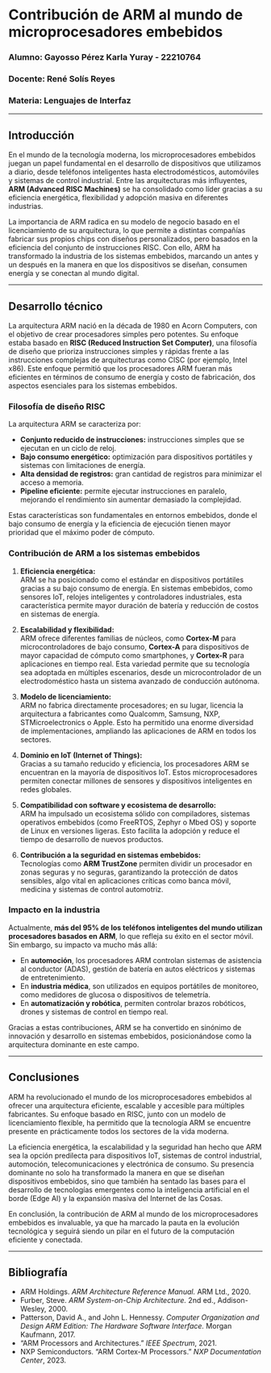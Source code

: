 # Contribución de ARM al mundo de microprocesadores embebidos  

### Alumno: Gayosso Pérez Karla Yuray - 22210764  
### Docente: René Solís Reyes  
### Materia: Lenguajes de Interfaz  

---

## Introducción  

En el mundo de la tecnología moderna, los microprocesadores embebidos juegan un papel fundamental en el desarrollo de dispositivos que utilizamos a diario, desde teléfonos inteligentes hasta electrodomésticos, automóviles y sistemas de control industrial. Entre las arquitecturas más influyentes, **ARM (Advanced RISC Machines)** se ha consolidado como líder gracias a su eficiencia energética, flexibilidad y adopción masiva en diferentes industrias.  

La importancia de ARM radica en su modelo de negocio basado en el licenciamiento de su arquitectura, lo que permite a distintas compañías fabricar sus propios chips con diseños personalizados, pero basados en la eficiencia del conjunto de instrucciones RISC. Con ello, ARM ha transformado la industria de los sistemas embebidos, marcando un antes y un después en la manera en que los dispositivos se diseñan, consumen energía y se conectan al mundo digital.  

---

## Desarrollo técnico  

La arquitectura ARM nació en la década de 1980 en Acorn Computers, con el objetivo de crear procesadores simples pero potentes. Su enfoque estaba basado en **RISC (Reduced Instruction Set Computer)**, una filosofía de diseño que prioriza instrucciones simples y rápidas frente a las instrucciones complejas de arquitecturas como CISC (por ejemplo, Intel x86). Este enfoque permitió que los procesadores ARM fueran más eficientes en términos de consumo de energía y costo de fabricación, dos aspectos esenciales para los sistemas embebidos.  

### Filosofía de diseño RISC  

La arquitectura ARM se caracteriza por:  

- **Conjunto reducido de instrucciones:** instrucciones simples que se ejecutan en un ciclo de reloj.  
- **Bajo consumo energético:** optimización para dispositivos portátiles y sistemas con limitaciones de energía.  
- **Alta densidad de registros:** gran cantidad de registros para minimizar el acceso a memoria.  
- **Pipeline eficiente:** permite ejecutar instrucciones en paralelo, mejorando el rendimiento sin aumentar demasiado la complejidad.  

Estas características son fundamentales en entornos embebidos, donde el bajo consumo de energía y la eficiencia de ejecución tienen mayor prioridad que el máximo poder de cómputo.  

### Contribución de ARM a los sistemas embebidos  

1. **Eficiencia energética:**  
   ARM se ha posicionado como el estándar en dispositivos portátiles gracias a su bajo consumo de energía. En sistemas embebidos, como sensores IoT, relojes inteligentes y controladores industriales, esta característica permite mayor duración de batería y reducción de costos en sistemas de energía.  

2. **Escalabilidad y flexibilidad:**  
   ARM ofrece diferentes familias de núcleos, como **Cortex-M** para microcontroladores de bajo consumo, **Cortex-A** para dispositivos de mayor capacidad de cómputo como smartphones, y **Cortex-R** para aplicaciones en tiempo real. Esta variedad permite que su tecnología sea adoptada en múltiples escenarios, desde un microcontrolador de un electrodoméstico hasta un sistema avanzado de conducción autónoma.  

3. **Modelo de licenciamiento:**  
   ARM no fabrica directamente procesadores; en su lugar, licencia la arquitectura a fabricantes como Qualcomm, Samsung, NXP, STMicroelectronics o Apple. Esto ha permitido una enorme diversidad de implementaciones, ampliando las aplicaciones de ARM en todos los sectores.  

4. **Dominio en IoT (Internet of Things):**  
   Gracias a su tamaño reducido y eficiencia, los procesadores ARM se encuentran en la mayoría de dispositivos IoT. Estos microprocesadores permiten conectar millones de sensores y dispositivos inteligentes en redes globales.  

5. **Compatibilidad con software y ecosistema de desarrollo:**  
   ARM ha impulsado un ecosistema sólido con compiladores, sistemas operativos embebidos (como FreeRTOS, Zephyr o Mbed OS) y soporte de Linux en versiones ligeras. Esto facilita la adopción y reduce el tiempo de desarrollo de nuevos productos.  

6. **Contribución a la seguridad en sistemas embebidos:**  
   Tecnologías como **ARM TrustZone** permiten dividir un procesador en zonas seguras y no seguras, garantizando la protección de datos sensibles, algo vital en aplicaciones críticas como banca móvil, medicina y sistemas de control automotriz.  

### Impacto en la industria  

Actualmente, **más del 95% de los teléfonos inteligentes del mundo utilizan procesadores basados en ARM**, lo que refleja su éxito en el sector móvil. Sin embargo, su impacto va mucho más allá:  

- En **automoción**, los procesadores ARM controlan sistemas de asistencia al conductor (ADAS), gestión de batería en autos eléctricos y sistemas de entretenimiento.  
- En **industria médica**, son utilizados en equipos portátiles de monitoreo, como medidores de glucosa o dispositivos de telemetría.  
- En **automatización y robótica**, permiten controlar brazos robóticos, drones y sistemas de control en tiempo real.  

Gracias a estas contribuciones, ARM se ha convertido en sinónimo de innovación y desarrollo en sistemas embebidos, posicionándose como la arquitectura dominante en este campo.  

---

## Conclusiones  

ARM ha revolucionado el mundo de los microprocesadores embebidos al ofrecer una arquitectura eficiente, escalable y accesible para múltiples fabricantes. Su enfoque basado en RISC, junto con un modelo de licenciamiento flexible, ha permitido que la tecnología ARM se encuentre presente en prácticamente todos los sectores de la vida moderna.  

La eficiencia energética, la escalabilidad y la seguridad han hecho que ARM sea la opción predilecta para dispositivos IoT, sistemas de control industrial, automoción, telecomunicaciones y electrónica de consumo. Su presencia dominante no solo ha transformado la manera en que se diseñan dispositivos embebidos, sino que también ha sentado las bases para el desarrollo de tecnologías emergentes como la inteligencia artificial en el borde (Edge AI) y la expansión masiva del Internet de las Cosas.  

En conclusión, la contribución de ARM al mundo de los microprocesadores embebidos es invaluable, ya que ha marcado la pauta en la evolución tecnológica y seguirá siendo un pilar en el futuro de la computación eficiente y conectada.  

---

## Bibliografía  

- ARM Holdings. *ARM Architecture Reference Manual.* ARM Ltd., 2020.  
- Furber, Steve. *ARM System-on-Chip Architecture.* 2nd ed., Addison-Wesley, 2000.  
- Patterson, David A., and John L. Hennessy. *Computer Organization and Design ARM Edition: The Hardware Software Interface.* Morgan Kaufmann, 2017.  
- “ARM Processors and Architectures.” *IEEE Spectrum*, 2021.  
- NXP Semiconductors. “ARM Cortex-M Processors.” *NXP Documentation Center*, 2023.  
